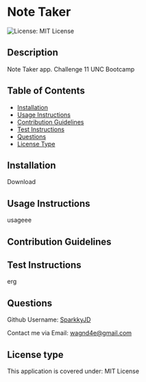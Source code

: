 # Note Taker

![License: MIT License](https://img.shields.io/badge/License-MIT%20License-brightgreen.svg)


## Description
Note Taker app. Challenge 11 UNC Bootcamp


## Table of Contents
- [Installation](#installation)
- [Usage Instructions](#usage-instructions)
- [Contribution Guidelines](#contribution-guidelines)
- [Test Instructions](#test-instructions)
- [Questions](#questions)
- [License Type](#license-type)


## Installation <a name="installation"></a>
Download


## Usage Instructions <a name="usage"></a>
usageee


## Contribution Guidelines <a name="contribution"></a>



## Test Instructions <a name="test"></a>
erg

## Questions <a name="github"></a>
 Github Username: <a href="https://github.com/SparkkyJD">SparkkyJD</a>

Contact me via Email: wagnd4e@gmail.com
## License type <a name="license"></a>
This application is covered under: MIT License
